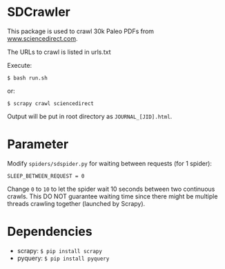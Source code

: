 SDCrawler
====

This package is used to crawl 30k Paleo PDFs from www.sciencedirect.com.

The URLs to crawl is listed in urls.txt

Execute:

    $ bash run.sh

or:

    $ scrapy crawl sciencedirect

Output will be put in root directory as `JOURNAL_[JID].html`.


Parameter
====

Modify `spiders/sdspider.py` for waiting between requests (for 1 spider):

    SLEEP_BETWEEN_REQUEST = 0

Change `0` to `10` to let the spider wait 10 seconds between two
continuous crawls. This DO NOT guarantee waiting time since there might
be multiple threads crawling together (launched by Scrapy).


Dependencies
====

- scrapy: `$ pip install scrapy`
- pyquery: `$ pip install pyquery`



